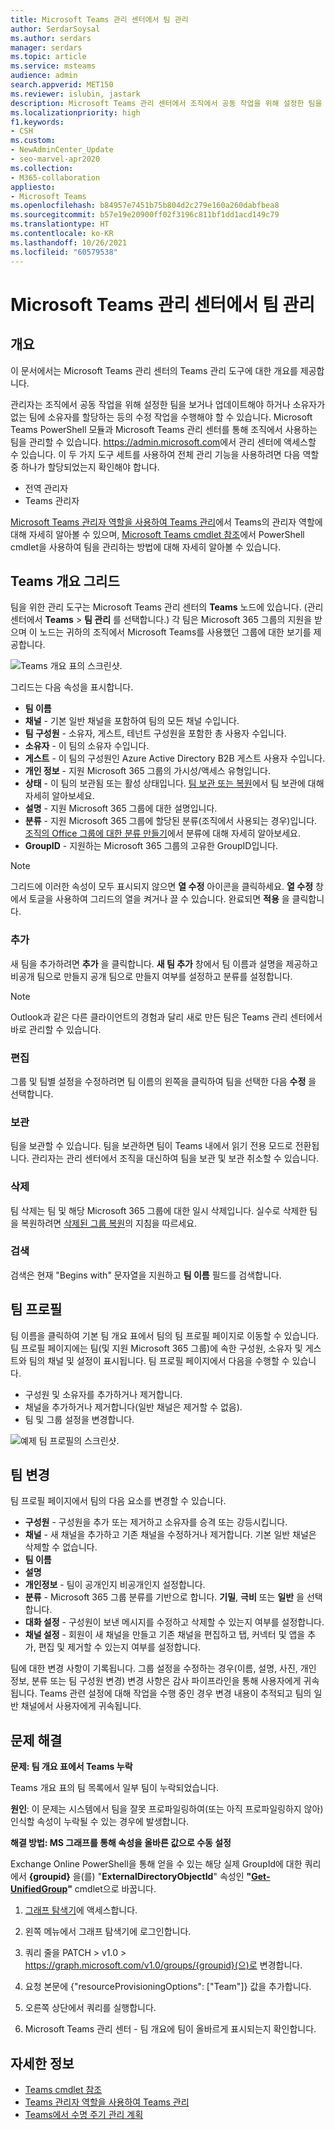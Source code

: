 ```yaml
---
title: Microsoft Teams 관리 센터에서 팀 관리
author: SerdarSoysal
ms.author: serdars
manager: serdars
ms.topic: article
ms.service: msteams
audience: admin
search.appverid: MET150
ms.reviewer: islubin, jastark
description: Microsoft Teams 관리 센터에서 조직에서 공동 작업을 위해 설정한 팀을 보거나 업데이트하는 방법을 알아보세요.
ms.localizationpriority: high
f1.keywords:
- CSH
ms.custom:
- NewAdminCenter_Update
- seo-marvel-apr2020
ms.collection:
- M365-collaboration
appliesto:
- Microsoft Teams
ms.openlocfilehash: b84957e7451b75b804d2c279e160a260dabfbea8
ms.sourcegitcommit: b57e19e20900ff02f3196c811bf1dd1acd149c79
ms.translationtype: HT
ms.contentlocale: ko-KR
ms.lasthandoff: 10/26/2021
ms.locfileid: "60579538"
---
```

# <a name="manage-teams-in-the-microsoft-teams-admin-center"></a>Microsoft Teams 관리 센터에서 팀 관리

## <a name="overview"></a>개요

이 문서에서는 Microsoft Teams 관리 센터의 Teams 관리 도구에 대한 개요를 제공합니다.

관리자는 조직에서 공동 작업을 위해 설정한 팀을 보거나 업데이트해야 하거나 소유자가 없는 팀에 소유자를 할당하는 등의 수정 작업을 수행해야 할 수 있습니다. Microsoft Teams PowerShell 모듈과 Microsoft Teams 관리 센터를 통해 조직에서 사용하는 팀을 관리할 수 있습니다. <a href="https://go.microsoft.com/fwlink/p/?linkid=2024339" target="_blank">https://admin.microsoft.com</a>에서 관리 센터에 액세스할 수 있습니다. 이 두 가지 도구 세트를 사용하여 전체 관리 기능을 사용하려면 다음 역할 중 하나가 할당되었는지 확인해야 합니다.

- 전역 관리자
- Teams 관리자

[Microsoft Teams 관리자 역할을 사용하여 Teams 관리](using-admin-roles.md)에서 Teams의 관리자 역할에 대해 자세히 알아볼 수 있으며, [Microsoft Teams cmdlet 참조](/powershell/teams/)에서 PowerShell cmdlet을 사용하여 팀을 관리하는 방법에 대해 자세히 알아볼 수 있습니다.



## <a name="teams-overview-grid"></a>Teams 개요 그리드

팀을 위한 관리 도구는 Microsoft Teams 관리 센터의 **Teams** 노드에 ​​있습니다. (관리 센터에서 **Teams** > **팀 관리** 를 선택합니다.) 각 팀은 Microsoft 365 그룹의 지원을 받으며 이 노드는 귀하의 조직에서 Microsoft Teams를 사용했던 그룹에 대한 보기를 제공합니다.

![Teams 개요 표의 스크린샷.](media/manage-teams-in-modern-portal-grid.png)  

그리드는 다음 속성을 표시합니다.

- **팀 이름**
- **채널** - 기본 일반 채널을 포함하여 팀의 모든 채널 수입니다.
- **팀 구성원** - 소유자, 게스트, 테넌트 구성원을 포함한 총 사용자 수입니다.
- **소유자** - 이 팀의 소유자 수입니다.
- **게스트** - 이 팀의 구성원인 Azure Active Directory B2B 게스트 사용자 수입니다.
- **개인 정보** - 지원 Microsoft 365 그룹의 가시성/액세스 유형입니다.
- **상태** - 이 팀의 보관됨 또는 활성 상태입니다. [팀 보관 또는 복원](https://support.office.com/article/archive-or-restore-a-team-dc161cfd-b328-440f-974b-5da5bd98b5a7)에서 팀 보관에 대해 자세히 알아보세요.
- **설명** - 지원 Microsoft 365 그룹에 대한 설명입니다.
- **분류** - 지원 Microsoft 365 그룹에 할당된 분류(조직에서 사용되는 경우)입니다. [조직의 Office 그룹에 대한 분류 만들기](/office365/enterprise/powershell/manage-office-365-groups-with-powershell#create-classifications-for-office-groups-in-your-organization)에서 분류에 대해 자세히 알아보세요.
- **GroupID** - 지원하는 Microsoft 365 그룹의 고유한 GroupID입니다.

> [!NOTE]
> 그리드에 이러한 속성이 모두 표시되지 않으면 **열 수정** 아이콘을 클릭하세요. **열 수정** 창에서 토글을 사용하여 그리드의 열을 켜거나 끌 수 있습니다. 완료되면 **적용** 을 클릭합니다.

### <a name="add"></a>추가

새 팀을 추가하려면 **추가** 을 클릭합니다. **새 팀 추가** 창에서 팀 이름과 설명을 제공하고 비공개 팀으로 만들지 공개 팀으로 만들지 여부를 설정하고 분류를 설정합니다.

> [!NOTE]
> Outlook과 같은 다른 클라이언트의 경험과 달리 새로 만든 팀은 Teams 관리 센터에서 바로 관리할 수 있습니다.

### <a name="edit"></a>편집

그룹 및 팀별 설정을 수정하려면 팀 이름의 왼쪽을 클릭하여 팀을 선택한 다음 **수정** 을 선택합니다.

### <a name="archive"></a>보관

팀을 보관할 수 있습니다. 팀을 보관하면 팀이 Teams 내에서 읽기 전용 모드로 전환됩니다. 관리자는 관리 센터에서 조직을 대신하여 팀을 보관 및 보관 취소할 수 있습니다. 

### <a name="delete"></a>삭제

팀 삭제는 팀 및 해당 Microsoft 365 그룹에 대한 일시 삭제입니다. 실수로 삭제한 팀을 복원하려면 [삭제된 그룹 복원](/microsoft-365/admin/create-groups/restore-deleted-group)의 지침을 따르세요.

### <a name="search"></a>검색

검색은 현재 "Begins with" 문자열을 지원하고 **팀 이름** 필드를 검색합니다.

## <a name="team-profile"></a>팀 프로필

팀 이름을 클릭하여 기본 팀 개요 표에서 팀의 팀 프로필 페이지로 이동할 수 있습니다. 팀 프로필 페이지에는 팀(및 지원 Microsoft 365 그룹)에 속한 구성원, 소유자 및 게스트와 팀의 채널 및 설정이 표시됩니다. 팀 프로필 페이지에서 다음을 수행할 수 있습니다.

- 구성원 및 소유자를 추가하거나 제거합니다.
- 채널을 추가하거나 제거합니다(일반 채널은 제거할 수 없음).
- 팀 및 그룹 설정을 변경합니다.
 
![예제 팀 프로필의 스크린샷.](media/manage-teams-in-modern-portal-team-profile-page.png)

## <a name="making-changes-to-teams"></a>팀 변경

팀 프로필 페이지에서 팀의 다음 요소를 변경할 수 있습니다.

- **구성원** - 구성원을 추가 또는 제거하고 소유자를 승격 또는 강등시킵니다.
- **채널** - 새 채널을 추가하고 기존 채널을 수정하거나 제거합니다. 기본 일반 채널은 삭제할 수 없습니다.
- **팀 이름**
- **설명**
- **개인정보** - 팀이 공개인지 비공개인지 설정합니다.
- **분류** - Microsoft 365 그룹 ​​분류를 기반으로 합니다. **기밀**, **극비** 또는 **일반** 을 선택합니다.
- **대화 설정** - 구성원이 보낸 메시지를 수정하고 삭제할 수 있는지 여부를 설정합니다.
- **채널 설정** - 회원이 새 채널을 만들고 기존 채널을 편집하고 탭, 커넥터 및 앱을 추가, 편집 및 제거할 수 있는지 여부를 설정합니다.

팀에 대한 변경 사항이 기록됩니다. 그룹 설정을 수정하는 경우(이름, 설명, 사진, 개인 정보, 분류 또는 팀 구성원 변경) 변경 사항은 감사 파이프라인을 통해 사용자에게 귀속됩니다. Teams 관련 설정에 대해 작업을 수행 중인 경우 변경 내용이 추적되고 팀의 일반 채널에서 사용자에게 귀속됩니다.

## <a name="troubleshooting"></a>문제 해결

**문제: 팀 개요 표에서 Teams 누락**

Teams 개요 표의 팀 목록에서 일부 팀이 누락되었습니다.

**원인**: 이 문제는 시스템에서 팀을 잘못 프로파일링하여(또는 아직 프로파일링하지 않아) 인식할 속성이 누락될 수 있는 경우에 발생합니다.

**해결 방법: MS 그래프를 통해 속성을 올바른 값으로 수동 설정**

Exchange Online PowerShell을 통해 얻을 수 있는 해당 실제 GroupId에 대한 쿼리에서 **{groupid}** 을(를) "**ExternalDirectoryObjectId**" 속성인 **"[Get-UnifiedGroup](/powershell/module/exchange/users-and-groups/get-unifiedgroup)"** cmdlet으로 바꿉니다.

1. [그래프 탐색기](https://developer.microsoft.com/graph/graph-explorer)에 액세스합니다.

2. 왼쪽 메뉴에서 그래프 탐색기에 로그인합니다.

3. 쿼리 줄을 PATCH > v1.0 > https://graph.microsoft.com/v1.0/groups/{groupid}(으)로 변경합니다.

4. 요청 본문에 {"resourceProvisioningOptions": ["Team"]} 값을 추가합니다.

5. 오른쪽 상단에서 쿼리를 실행합니다.

6. Microsoft Teams 관리 센터 - 팀 개요에 팀이 올바르게 표시되는지 확인합니다.

## <a name="learn-more"></a>자세한 정보

- [Teams cmdlet 참조](/powershell/teams/)  
- [Teams 관리자 역할을 사용하여 Teams 관리](using-admin-roles.md)
- [Teams에서 수명 주기 관리 계획](plan-teams-lifecycle.md)
